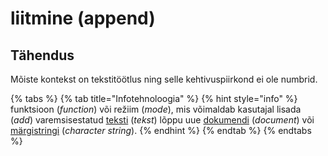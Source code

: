 # liitmine \(append\)

## Tähendus

Mõiste kontekst on tekstitöötlus ning selle kehtivuspiirkond ei ole numbrid.

{% tabs %}
{% tab title="Infotehnoloogia" %}
{% hint style="info" %}
funktsioon \(_function_\) või režiim \(_mode_\), mis võimaldab kasutajal lisada \(_add_\) varemsisestatud [teksti](tekst-text.md) \(_tekst_\) lõppu uue [dokumendi](dokument-document.md) \(_document_\) või [märgistringi](maergistring-character-string.md) \(_character string_\).
{% endhint %}
{% endtab %}
{% endtabs %}

